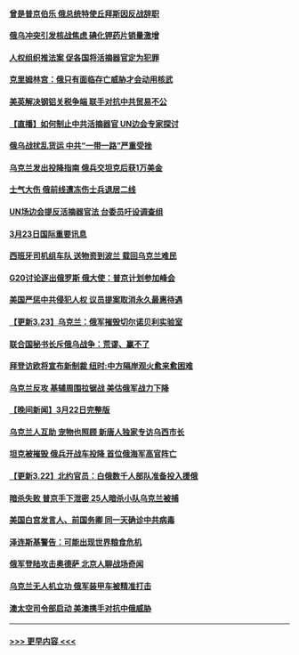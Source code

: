 #### [曾是普京伯乐 俄总统特使丘拜斯因反战辞职](../pages/prog202/a103381717.md?t=03240151) 
#### [俄乌冲突引发核战焦虑 碘化钾药片销量激增](../pages/prog202/a103381713.md?t=03240151) 
#### [人权组织推法案 促各国将活摘器官定为犯罪](../pages/prog202/a103381701.md?t=03240151) 
#### [克里姆林宫：俄只有面临存亡威胁才会动用核武](../pages/prog202/a103381581.md?t=03240151) 
#### [美英解决钢铝关税争端 联手对抗中共贸易不公](../pages/prog202/a103381553.md?t=03240151) 
#### [【直播】如何制止中共活摘器官 UN边会专家探讨](../pages/prog202/a103381541.md?t=03240151) 
#### [俄乌战扰乱货运 中共“一带一路”严重受挫](../pages/prog202/a103381469.md?t=03240151) 
#### [乌克兰发出投降指南 俄兵交坦克后获1万美金](../pages/prog202/a103381456.md?t=03240151) 
#### [士气大伤 俄前线遭冻伤士兵退居二线](../pages/prog202/a103381443.md?t=03240151) 
#### [UN场边会提反活摘器官法 台委员吁设调查组](../pages/prog202/a103381379.md?t=03240151) 
#### [3月23日国际重要讯息](../pages/prog202/a103381374.md?t=03240151) 
#### [西班牙司机组车队 送物资到波兰 载回乌克兰难民](../pages/prog202/a103381305.md?t=03240151) 
#### [G20讨论逐出俄罗斯 俄大使：普京计划参加峰会](../pages/prog202/a103381283.md?t=03240151) 
#### [美国严惩中共侵犯人权 议员提案取消永久最惠待遇](../pages/prog202/a103381270.md?t=03240151) 
#### [【更新3.23】乌克兰：俄军摧毁切尔诺贝利实验室](../pages/prog202/a103381190.md?t=03240151) 
#### [联合国秘书长斥俄乌战争：荒谬、赢不了](../pages/prog202/a103381223.md?t=03240151) 
#### [拜登访欧将宣布新制裁 纽时:中方隔岸观火愈来愈困难](../pages/prog202/a103381192.md?t=03240151) 
#### [乌克兰反攻 基辅周围拉锯战 美估俄军战力下降](../pages/prog202/a103381172.md?t=03240151) 
#### [【晚间新闻】3月22日完整版](../pages/prog202/a103381035.md?t=03240151) 
#### [乌克兰人互助 宠物也照顾 新唐人独家专访乌西市长](../pages/prog202/a103381040.md?t=03240151) 
#### [坦克被摧毁 俄兵开战车投降 首位俄海军高官阵亡](../pages/prog202/a103381033.md?t=03240151) 
#### [【更新3.22】北约官员：白俄数千人部队准备投入援俄](../pages/prog202/a103380327.md?t=03240151) 
#### [暗杀失败 普京手下泄密 25人暗杀小队乌克兰被捕](../pages/prog202/a103380899.md?t=03240151) 
#### [美国白宫发言人、前国务卿 同一天确诊中共病毒](../pages/prog202/a103380986.md?t=03240151) 
#### [泽连斯基警告：可能出现世界粮食危机](../pages/prog202/a103380953.md?t=03240151) 
#### [俄军登陆攻击奥德萨 北京人聊战场奇闻](../pages/prog202/a103380955.md?t=03240151) 
#### [乌克兰无人机立功 俄军装甲车被精准打击](../pages/prog202/a103380892.md?t=03240151) 
#### [澳太空司令部启动 美澳携手对抗中俄威胁](../pages/prog202/a103380957.md?t=03240151) 

----
#### [ >>> 更早内容 <<< ](../indexes/prog202-earlier.md)
